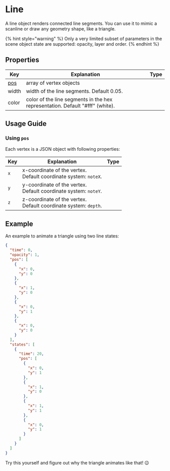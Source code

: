 # Line

A line object renders connected line segments. You can use it to mimic a scanline or draw any geometry shape, like a triangle.

{% hint style="warning" %}
Only a very limited subset of parameters in the scene object state are supported: opacity, layer and order.
{% endhint %}

## Properties

<table data-view="cards"><thead><tr><th>Key</th><th>Explanation</th><th data-type="select">Type</th></tr></thead><tbody><tr><td><a href="line.md#using-pos">pos</a></td><td>array of vertex objects</td><td></td></tr><tr><td>width</td><td>width of the line segments. Default 0.05.</td><td></td></tr><tr><td>color</td><td>color of the line segments in the hex representation. Default "#fff" (white).</td><td></td></tr></tbody></table>

## Usage Guide

### Using `pos`

Each vertex is a JSON object with following properties:

<table data-view="cards"><thead><tr><th>Key</th><th>Explanation</th><th data-type="select">Type</th></tr></thead><tbody><tr><td><code>x</code></td><td>x-coordinate of the vertex.<br>Default coordinate system: <code>noteX</code>.</td><td></td></tr><tr><td><code>y</code></td><td>y-coordinate of the vertex.<br>Default coordinate system: <code>noteY</code>.</td><td></td></tr><tr><td><code>z</code></td><td>z-coordinate of the vertex.<br>Default coordinate system: <code>depth</code>.</td><td></td></tr></tbody></table>

## Example

An example to animate a triangle using two line states:

```json
{
  "time": 0,
  "opacity": 1,
  "pos": [
    {
      "x": 0,
      "y": 0
    },
    {
      "x": 1,
      "y": 0
    },
    {
      "x": 0,
      "y": 1
    },
    {
      "x": 0,
      "y": 0
    }
  ],
  "states": [
    {
      "time": 20,
      "pos": [
        {
          "x": 0,
          "y": 1
        },
        {
          "x": 1,
          "y": 0
        },
        {
          "x": 1,
          "y": 1
        },
        {
          "x": 0,
          "y": 1
        }
      ]
    }
  ]
}
```

Try this yourself and figure out why the triangle animates like that! 😉
